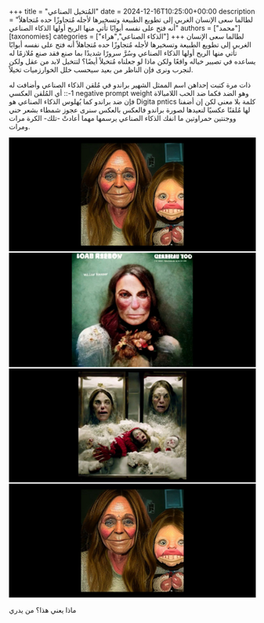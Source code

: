 
+++
title = "المُتخيل الصناعي"
date = 2024-12-16T10:25:00+00:00
description = "لطالما سعى الإنسان الغربي إلى تطويع الطبيعة وتسخيرها لأجله مُتجاوزًا حده مُتجاهلاً أنه فتح على نفسه أبوابًا تأتي منها الريح أولها الذكاء الصناعي"
authors = ["محمد"]
[taxonomies]
categories = ["الذكاء الصناعي","هراء"]
+++
لطالما سعى الإنسان الغربي إلى تطويع الطبيعة وتسخيرها لأجله مُتجاوزًا حده مُتجاهلاً أنه فتح على نفسه أبوابًا تأتي منها الريح أولها الذكاء الصناعي وسُرَّ سرورًا شديدًا بما صنع فقد صنع مُلازمًا له يساعده في تصيير خياله واقعًا ولكن ماذا لو جعلناه مُتخيلاً أيضًا؟ لتتخيل لابد من عقل ولكن لنجرب ونرى فإن الناظر من بعيد سيحسب خلل الخوارزميات تخيلاً.

ذات مرة كتبت إحداهن اسم الممثل الشهير براندو في مُلقن الذكاء الصناعي وأضافت له 1-:: أي المُلقن العكسي negative prompt weight وهو الضد فكما ضد الحب اللامبالاة فإن ضد براندو كما يُهلوس الذكاء الصناعي هو Digita pntics كلمة بلا معنى لكن إن أضفنا لها مُلقنًا عكسيًا لنعيدها لصورة براندو فالعكس بالعكس سنرى عجوز شمطاء بشعر حني ووجنتين حمراوتين ما انفك الذكاء الصناعي يرسمها مهما أعادتْ -تلك- الكرة مرات ومرات. 

![alt text](/blog-images/loap2.jpg) ![alt text](/blog-images/loap1.jpg) ![alt text](/blog-images/loap3.jpg) ![alt text](/blog-images/loap4.jpg)

ماذا يعني هذا؟ من يدري 

